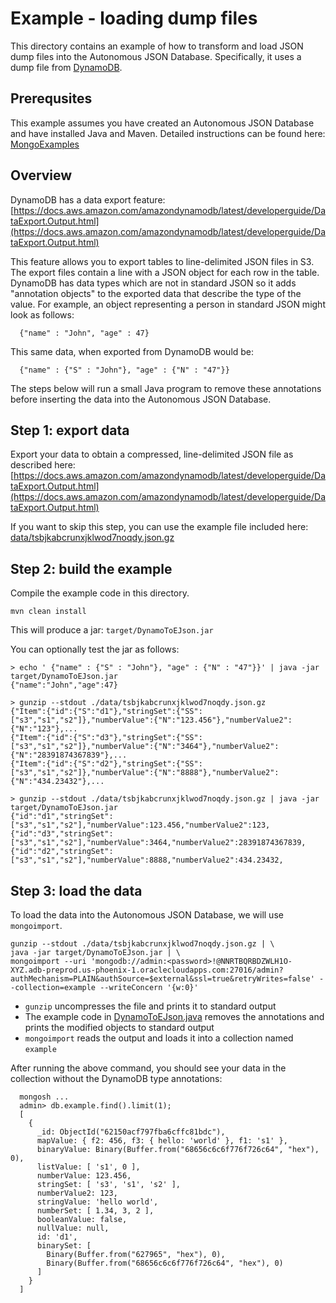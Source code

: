 # Example - loading dump files

This directory contains an example of how to transform and load 
JSON dump files into the Autonomous JSON Database.
Specifically, it uses a dump file from 
[DynamoDB](https://docs.aws.amazon.com/dynamodb/index.html).

## Prerequsites

This example assumes you have created an Autonomous JSON Database
and have installed Java and Maven.  Detailed instructions can
be found here: [MongoExamples](https://github.com/oracle/json-in-db/tree/master/MongoExamples)

## Overview

DynamoDB has a data export feature:<br/>
[https://docs.aws.amazon.com/amazondynamodb/latest/developerguide/DataExport.Output.html](https://docs.aws.amazon.com/amazondynamodb/latest/developerguide/DataExport.Output.html)

This feature allows you to export tables to line-delimited JSON files in S3.
The export files contain a line with a JSON object for each row in the table. 
DynamoDB has data types which are not in standard JSON so it adds
"annotation objects" to the exported data that describe the type of the value.  For
example, an object representing a person in standard JSON might look
as follows:

```
  {"name" : "John", "age" : 47}
```

This same data, when exported from DynamoDB would be:

```
  {"name" : {"S" : "John"}, "age" : {"N" : "47"}}
```

The steps below will run a small Java program to remove these annotations
before inserting the data into the Autonomous JSON Database.


## Step 1: export data

Export your data to obtain a compressed, line-delimited JSON file as described here:
[https://docs.aws.amazon.com/amazondynamodb/latest/developerguide/DataExport.Output.html](https://docs.aws.amazon.com/amazondynamodb/latest/developerguide/DataExport.Output.html)

If you want to skip this step, you can use the example file included here:<br/>
[data/tsbjkabcrunxjklwod7noqdy.json.gz](data/tsbjkabcrunxjklwod7noqdy.json.gz)

## Step 2: build the example

Compile the example code in this directory.

```
mvn clean install
```

This will produce a jar: `target/DynamoToEJson.jar`

You can optionally test the jar as follows:

```
> echo ' {"name" : {"S" : "John"}, "age" : {"N" : "47"}}' | java -jar target/DynamoToEJson.jar
{"name":"John","age":47}

> gunzip --stdout ./data/tsbjkabcrunxjklwod7noqdy.json.gz
{"Item":{"id":{"S":"d1"},"stringSet":{"SS":["s3","s1","s2"]},"numberValue":{"N":"123.456"},"numberValue2":{"N":"123"},...
{"Item":{"id":{"S":"d3"},"stringSet":{"SS":["s3","s1","s2"]},"numberValue":{"N":"3464"},"numberValue2":{"N":"28391874367839"},...
{"Item":{"id":{"S":"d2"},"stringSet":{"SS":["s3","s1","s2"]},"numberValue":{"N":"8888"},"numberValue2":{"N":"434.23432"},...

> gunzip --stdout ./data/tsbjkabcrunxjklwod7noqdy.json.gz | java -jar target/DynamoToEJson.jar
{"id":"d1","stringSet":["s3","s1","s2"],"numberValue":123.456,"numberValue2":123,
{"id":"d3","stringSet":["s3","s1","s2"],"numberValue":3464,"numberValue2":28391874367839,
{"id":"d2","stringSet":["s3","s1","s2"],"numberValue":8888,"numberValue2":434.23432,

```

## Step 3: load the data

To load the data into the Autonomous JSON Database, we will use `mongoimport`.

```
gunzip --stdout ./data/tsbjkabcrunxjklwod7noqdy.json.gz | \
java -jar target/DynamoToEJson.jar | \
mongoimport --uri 'mongodb://admin:<password>!@NNRTBQRBDZWLH1O-XYZ.adb-preprod.us-phoenix-1.oraclecloudapps.com:27016/admin?authMechanism=PLAIN&authSource=$external&ssl=true&retryWrites=false' --collection=example --writeConcern '{w:0}'
```

* `gunzip` uncompresses the file and prints it to standard output
* The example code in [DynamoToEJson.java](src/main/java/example/DynamoToEJson.java) removes the annotations and prints the modified objects to standard output
* `mongoimport` reads the output and loads it into a collection named `example`

After running the above command, you should see your data in the collection without the DynamoDB type annotations:

```
  mongosh ...
  admin> db.example.find().limit(1);
  [
    {
      _id: ObjectId("62150acf797fba6cffc81bdc"),
      mapValue: { f2: 456, f3: { hello: 'world' }, f1: 's1' },
      binaryValue: Binary(Buffer.from("68656c6c6f776f726c64", "hex"), 0),
      listValue: [ 's1', 0 ],
      numberValue: 123.456,
      stringSet: [ 's3', 's1', 's2' ],
      numberValue2: 123,
      stringValue: 'hello world',
      numberSet: [ 1.34, 3, 2 ],
      booleanValue: false,
      nullValue: null,
      id: 'd1',
      binarySet: [
        Binary(Buffer.from("627965", "hex"), 0),
        Binary(Buffer.from("68656c6c6f776f726c64", "hex"), 0)
      ]
    }
  ]
```
